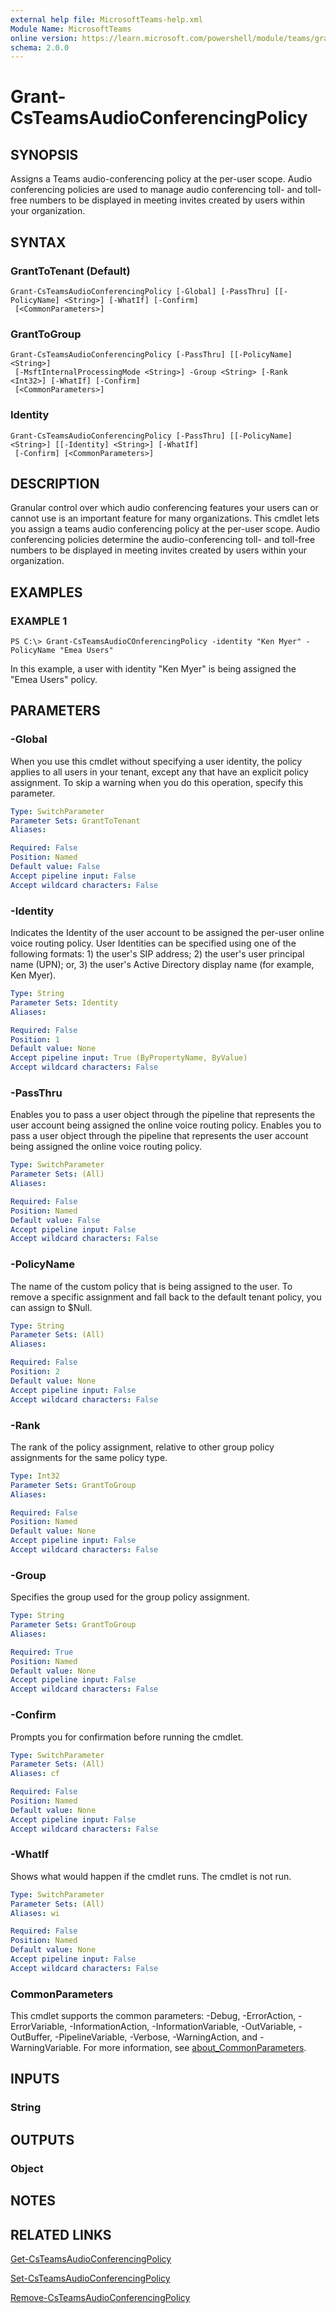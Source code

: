 ```yaml
---
external help file: MicrosoftTeams-help.xml
Module Name: MicrosoftTeams
online version: https://learn.microsoft.com/powershell/module/teams/grant-csteamsaudioconferencingpolicy
schema: 2.0.0
---
```


# Grant-CsTeamsAudioConferencingPolicy

## SYNOPSIS

Assigns a Teams audio-conferencing policy at the per-user scope. Audio conferencing policies are used to manage audio conferencing toll- and toll-free numbers to be displayed in meeting invites created by users within your organization.

## SYNTAX

### GrantToTenant (Default)
```
Grant-CsTeamsAudioConferencingPolicy [-Global] [-PassThru] [[-PolicyName] <String>] [-WhatIf] [-Confirm]
 [<CommonParameters>]
```

### GrantToGroup
```
Grant-CsTeamsAudioConferencingPolicy [-PassThru] [[-PolicyName] <String>]
 [-MsftInternalProcessingMode <String>] -Group <String> [-Rank <Int32>] [-WhatIf] [-Confirm]
 [<CommonParameters>]
```

### Identity
```
Grant-CsTeamsAudioConferencingPolicy [-PassThru] [[-PolicyName] <String>] [[-Identity] <String>] [-WhatIf]
 [-Confirm] [<CommonParameters>]
```

## DESCRIPTION
Granular control over which audio conferencing features your users can or cannot use is an important feature for many organizations. This cmdlet lets you assign a teams audio conferencing policy at the per-user scope. Audio conferencing policies determine the audio-conferencing toll- and toll-free numbers to be displayed in meeting invites created by users within your organization.

## EXAMPLES

### EXAMPLE 1
```
PS C:\> Grant-CsTeamsAudioCOnferencingPolicy -identity "Ken Myer" -PolicyName "Emea Users"
```

In this example, a user with identity "Ken Myer" is being assigned the "Emea Users" policy.



## PARAMETERS

### -Global
When you use this cmdlet without specifying a user identity, the policy applies to all users in your tenant, except any that have an explicit policy assignment. To skip a warning when you do this operation, specify this parameter.

```yaml
Type: SwitchParameter
Parameter Sets: GrantToTenant
Aliases:

Required: False
Position: Named
Default value: False
Accept pipeline input: False
Accept wildcard characters: False
```

### -Identity
Indicates the Identity of the user account to be assigned the per-user online voice routing policy. User Identities can be specified using one of the following formats: 1) the user's SIP address; 2) the user's user principal name (UPN); or, 3) the user's Active Directory display name (for example, Ken Myer).

```yaml
Type: String
Parameter Sets: Identity
Aliases:

Required: False
Position: 1
Default value: None
Accept pipeline input: True (ByPropertyName, ByValue)
Accept wildcard characters: False
```

### -PassThru
Enables you to pass a user object through the pipeline that represents the user account being assigned the online voice routing policy.
Enables you to pass a user object through the pipeline that represents the user account being assigned the online voice routing policy.

```yaml
Type: SwitchParameter
Parameter Sets: (All)
Aliases:

Required: False
Position: Named
Default value: False
Accept pipeline input: False
Accept wildcard characters: False
```

### -PolicyName
The name of the custom policy that is being assigned to the user. To remove a specific assignment and fall back to the default tenant policy, you can assign to $Null.

```yaml
Type: String
Parameter Sets: (All)
Aliases:

Required: False
Position: 2
Default value: None
Accept pipeline input: False
Accept wildcard characters: False
```

### -Rank
The rank of the policy assignment, relative to other group policy assignments for the same policy type.

```yaml
Type: Int32
Parameter Sets: GrantToGroup
Aliases:

Required: False
Position: Named
Default value: None
Accept pipeline input: False
Accept wildcard characters: False
```

### -Group
Specifies the group used for the group policy assignment.

```yaml
Type: String
Parameter Sets: GrantToGroup
Aliases:

Required: True
Position: Named
Default value: None
Accept pipeline input: False
Accept wildcard characters: False
```

### -Confirm
Prompts you for confirmation before running the cmdlet.

```yaml
Type: SwitchParameter
Parameter Sets: (All)
Aliases: cf

Required: False
Position: Named
Default value: None
Accept pipeline input: False
Accept wildcard characters: False
```

### -WhatIf
Shows what would happen if the cmdlet runs.
The cmdlet is not run.

```yaml
Type: SwitchParameter
Parameter Sets: (All)
Aliases: wi

Required: False
Position: Named
Default value: None
Accept pipeline input: False
Accept wildcard characters: False
```

### CommonParameters
This cmdlet supports the common parameters: -Debug, -ErrorAction, -ErrorVariable, -InformationAction, -InformationVariable, -OutVariable, -OutBuffer, -PipelineVariable, -Verbose, -WarningAction, and -WarningVariable. For more information, see [about_CommonParameters](https://go.microsoft.com/fwlink/?LinkID=113216).

## INPUTS

### String

## OUTPUTS

### Object

## NOTES

## RELATED LINKS

[Get-CsTeamsAudioConferencingPolicy](Get-CsTeamsAudioConferencingPolicy.md)

[Set-CsTeamsAudioConferencingPolicy](Set-CsTeamsAudioConferencingPolicy.md)

[Remove-CsTeamsAudioConferencingPolicy](Remove-CsTeamsAudioConferencingPolicy.md)
